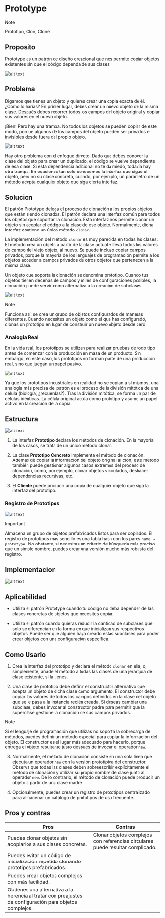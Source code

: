 # Prototype


> [!NOTE]
> Prototipo, Clon, Clone


## Proposito

Prototype es un patrón de diseño creacional que nos permite copiar objetos existentes sin que el código dependa de sus clases.


![alt text](image.png)


## Problema

Digamos que tienes un objeto y quieres crear una copia exacta de él. ¿Cómo lo harías? En primer lugar, debes crear un nuevo objeto de la misma clase. Después debes recorrer todos los campos del objeto original y copiar sus valores en el nuevo objeto.

¡Bien! Pero hay una trampa. No todos los objetos se pueden copiar de este modo, porque algunos de los campos del objeto pueden ser privados e invisibles desde fuera del propio objeto.

![alt text](image-1.png)


Hay otro problema con el enfoque directo. Dado que debes conocer la clase del objeto para crear un duplicado, el código se vuelve dependiente de esa clase. Si esta dependencia adicional no te da miedo, todavía hay otra trampa. En ocasiones tan solo conocemos la interfaz que sigue el objeto, pero no su clase concreta, cuando, por ejemplo, un parámetro de un método acepta cualquier objeto que siga cierta interfaz.

## Solucion

El patrón Prototype delega el proceso de clonación a los propios objetos que están siendo clonados. El patrón declara una interfaz común para todos los objetos que soportan la clonación. Esta interfaz nos permite clonar un objeto sin acoplar el código a la clase de ese objeto. Normalmente, dicha interfaz contiene un único método ``clonar``.

La implementación del método ``clonar`` es muy parecida en todas las clases. El método crea un objeto a partir de la clase actual y lleva todos los valores de campo del viejo objeto, al nuevo. Se puede incluso copiar campos privados, porque la mayoría de los lenguajes de programación permite a los objetos acceder a campos privados de otros objetos que pertenecen a la misma clase.

Un objeto que soporta la clonación se denomina prototipo. Cuando tus objetos tienen decenas de campos y miles de configuraciones posibles, la clonación puede servir como alternativa a la creación de subclases.

![alt text](image-2.png)

> [!NOTE]
> Funciona así: se crea un grupo de objetos configurados de maneras diferentes. Cuando necesites un objeto como el que has configurado, clonas un prototipo en lugar de construir un nuevo objeto desde cero.

### Analogia Real

En la vida real, los prototipos se utilizan para realizar pruebas de todo tipo antes de comenzar con la producción en masa de un producto. Sin embargo, en este caso, los prototipos no forman parte de una producción real, sino que juegan un papel pasivo.

![alt text](image-3.png)

Ya que los prototipos industriales en realidad no se copian a sí mismos, una analogía más precisa del patrón es el proceso de la división mitótica de una célula (biología, ¿recuerdas?). Tras la división mitótica, se forma un par de células idénticas. La célula original actúa como prototipo y asume un papel activo en la creación de la copia.

## Estructura

![alt text](image-4.png)

1. La interfaz **Prototipo** declara los métodos de clonación. En la mayoría de los casos, se trata de un único método clonar.

2. La clase **Prototipo Concreto** implementa el método de clonación. Además de copiar la información del objeto original al clon, este método también puede gestionar algunos casos extremos del proceso de clonación, como, por ejemplo, clonar objetos vinculados, deshacer dependencias recursivas, etc.

3. El **Cliente** puede producir una copia de cualquier objeto que siga la interfaz del prototipo.

### Registro de Prototipos

![alt text](image-5.png)

> [!IMPORTANT] 
> Almacena un grupo de objetos prefabricados listos para ser copiados. El registro de prototipos más sencillo es una tabla hash con los pares ``name → prototype.`` No obstante, si necesitas un criterio de búsqueda más preciso que un simple nombre, puedes crear una versión mucho más robusta del registro.


## Implementacion

![alt text](image-6.png)


## Aplicabilidad

- Utiliza el patrón Prototype cuando tu código no deba depender de las clases concretas de objetos que necesites copiar.

- Utiliza el patrón cuando quieras reducir la cantidad de subclases que solo se diferencian en la forma en que inicializan sus respectivos objetos. Puede ser que alguien haya creado estas subclases para poder crear objetos con una configuración específica.

## Como Usarlo

1. Crea la interfaz del prototipo y declara el método ``clonar`` en ella, o, simplemente, añade el método a todas las clases de una jerarquía de clase existente, si la tienes.

2. Una clase de prototipo debe definir el constructor alternativo que acepta un objeto de dicha clase como argumento. El constructor debe copiar los valores de todos los campos definidos en la clase del objeto que se le pasa a la instancia recién creada. Si deseas cambiar una subclase, debes invocar al constructor padre para permitir que la superclase gestione la clonación de sus campos privados.

> [!NOTE]
> Si el lenguaje de programación que utilizas no soporta la sobrecarga de métodos, puedes definir un método especial para copiar la información del objeto. El constructor es el lugar más adecuado para hacerlo, porque entrega el objeto resultante justo después de invocar el operador ``new``.

3. Normalmente, el método de clonación consiste en una sola línea que ejecuta un operador ``new`` con la versión prototípica del constructor. Observa que todas las clases deben sobreescribir explícitamente el método de clonación y utilizar su propio nombre de clase junto al operador ``new``. De lo contrario, el método de clonación puede producir un objeto a partir de una clase madre

4. Opcionalmente, puedes crear un registro de prototipos centralizado para almacenar un catálogo de prototipos de uso frecuente.


## Pros y contras

Pros  | Contras
------------- | -------------
Puedes clonar objetos sin acoplarlos a sus clases concretas.  | Clonar objetos complejos con referencias circulares puede resultar complicado.
Puedes evitar un código de inicialización repetido clonando prototipos prefabricados.  |  
Puedes crear objetos complejos con más facilidad.  |  
Obtienes una alternativa a la herencia al tratar con preajustes de configuración para objetos complejos.  |  